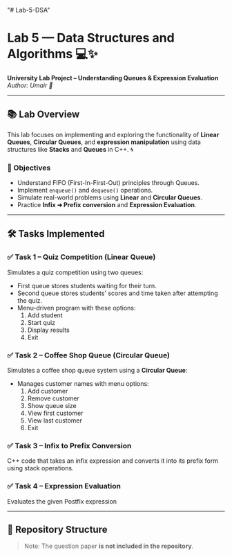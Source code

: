 "# Lab-5-DSA" 
# Lab 5 — Data Structures and Algorithms 💻✨

**University Lab Project – Understanding Queues & Expression Evaluation**  
*Author: Umair 🌟*

---

## 📚 Lab Overview

This lab focuses on implementing and exploring the functionality of **Linear Queues**, **Circular Queues**, and **expression manipulation** using data structures like **Stacks** and **Queues** in C++. 🌀

### 🎯 Objectives

- Understand FIFO (First-In-First-Out) principles through Queues.
- Implement `enqueue()` and `dequeue()` operations.
- Simulate real-world problems using **Linear** and **Circular Queues**.
- Practice **Infix ➜ Prefix conversion** and **Expression Evaluation**.

---

## 🛠️ Tasks Implemented

### ✅ Task 1 – Quiz Competition (Linear Queue)
Simulates a quiz competition using two queues:
- First queue stores students waiting for their turn.
- Second queue stores students' scores and time taken after attempting the quiz.
- Menu-driven program with these options:
  1. Add student
  2. Start quiz
  3. Display results
  4. Exit

### ✅ Task 2 – Coffee Shop Queue (Circular Queue)
Simulates a coffee shop queue system using a **Circular Queue**:
- Manages customer names with menu options:
  1. Add customer
  2. Remove customer
  3. Show queue size
  4. View first customer
  5. View last customer
  6. Exit

### ✅ Task 3 – Infix to Prefix Conversion
C++ code that takes an infix expression and converts it into its prefix form using stack operations.

### ✅ Task 4 – Expression Evaluation
Evaluates the given Postfix expression

---

## 📂 Repository Structure

> Note: The question paper **is not included in the repository**.

